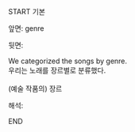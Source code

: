 START
기본

앞면:
genre


뒷면:
<div>We categorized the songs by genre. </div><div><div>우리는 노래를 장르별로 분류했다.</div></div><br>(예술 작품의) 장르<br>


해석:

END